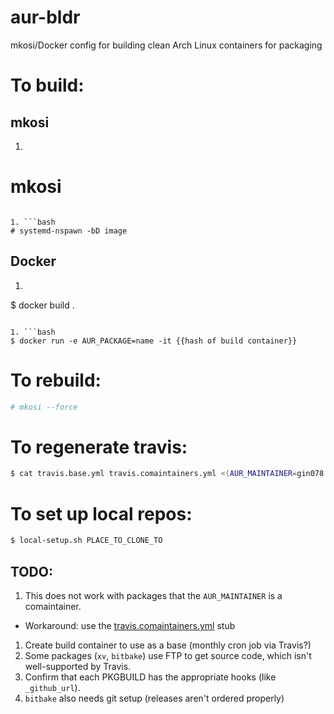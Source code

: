# aur-bldr
mkosi/Docker config for building clean Arch Linux containers for packaging

# To build:
## mkosi

1. ```bash
# mkosi
```

1. ```bash
# systemd-nspawn -bD image
```

## Docker

1. ```bash
$ docker build .
```

1. ```bash
$ docker run -e AUR_PACKAGE=name -it {{hash of build container}}
```

# To rebuild:
```bash
# mkosi --force
```

# To regenerate travis:
```bash
$ cat travis.base.yml travis.comaintainers.yml <(AUR_MAINTAINER=gin078 python aur-search.py) > .travis.yml
```

# To set up local repos:
```bash
$ local-setup.sh PLACE_TO_CLONE_TO
```

## TODO:

1. This does not work with packages that the `AUR_MAINTAINER` is a comaintainer.
+ Workaround: use the [travis.comaintainers.yml](./travis.comaintainers.yml) stub
1. Create build container to use as a base (monthly cron job via Travis?)
1. Some packages (`xv`, `bitbake`) use FTP to get source code, which isn't well-supported by Travis.
1. Confirm that each PKGBUILD has the appropriate hooks (like `_github_url`).
1. `bitbake` also needs git setup (releases aren't ordered properly)
